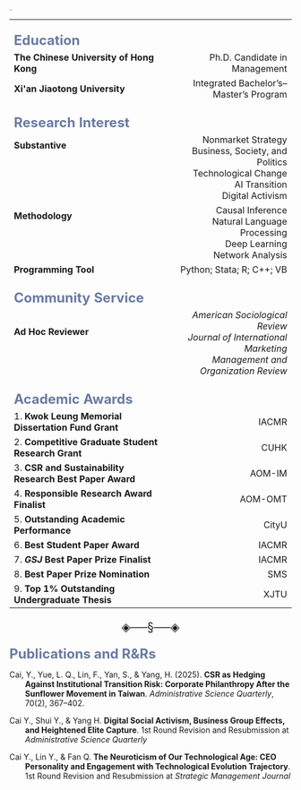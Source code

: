 <img src="https://caiyishu.github.io/picx-images-hosting/签名.1zii8637xy.webp" alt="img" style="zoom:12%;" />

|                                                              |                                                              |
| :----------------------------------------------------------- | -----------------------------------------------------------: |
| **<br /><font color=#6A7BA2 size=5>Education</font>**        |                                                              |
| **The Chinese  University of Hong Kong**                     |                                Ph.D. Candidate in Management |
| **Xi'an Jiaotong University**                                |                       Integrated Bachelor’s–Master’s Program |
| **<br /><font color=#6A7BA2 size=5>Research Interest**       |                                                              |
| **Substantive**<br /><br /><br /><br /><br />                | Nonmarket Strategy<br />Business, Society, and Politics<br />Technological Change<br />AI Transition<br />Digital Activism |
| **Methodology**<br /><br /><br /><br />                      | Causal Inference<br />Natural Language Processing<br />Deep Learning<br />Network Analysis |
| **Programming Tool**                                         |                                    Python; Stata; R; C++; VB |
| **<br /><font color=#6A7BA2 size=5>Community Service</font>** |                                                              |
| **Ad Hoc Reviewer**<br /><br /><br />                        | *American Sociological Review*<br />*Journal of International Marketing*<br />*Management and Organization Review* |
| **<br /><font color=#6A7BA2 size=5>Academic Awards</font>**  |                                                              |
| 1. **Kwok Leung Memorial Dissertation Fund Grant**           |                                                        IACMR |
| 2. **Competitive Graduate Student Research Grant**           |                                                         CUHK |
| 3. **CSR and Sustainability Research Best Paper Award**      |                                                       AOM-IM |
| 4. **Responsible Research Award Finalist**                   |                                                      AOM-OMT |
| 5. **Outstanding Academic Performance**                      |                                                        CityU |
| 6. **Best Student Paper Award**                              |                                                        IACMR |
| 7. ***GSJ* Best Paper Prize Finalist**                       |                                                        IACMR |
| 8. **Best Paper Prize Nomination**                           |                                                          SMS |
| 9. **Top 1% Outstanding Undergraduate Thesis**               |                                                         XJTU |

<p align="center" style="font-size:1.5em;">◈──§──◈</p>

**<font color=#6A7BA2 size=5>Publications and R&Rs</font>**

<p style="text-indent:-2em; margin-left:2em;">
Cai, Y., Yue, L. Q., Lin, F., Yan, S., &amp; Yang, H. (2025). <b>CSR as Hedging Against Institutional Transition Risk: Corporate Philanthropy After the Sunflower Movement in Taiwan</b>. <em>Administrative Science Quarterly</em>, 70(2), 367–402.
</p>
<p style="text-indent:-2em; margin-left:2em;">
Cai Y., Shui Y., &amp; Yang H. <b>Digital Social Activism, Business Group Effects, and Heightened Elite Capture</b>. 1st Round Revision and Resubmission at <em>Administrative Science Quarterly</em>
</p>

<p style="text-indent:-2em; margin-left:2em;">
Cai Y., Lin Y., &amp; Fan Q. <b>The Neuroticism of Our Technological Age: CEO Personality and Engagement with Technological Evolution Trajectory</b>. 1st Round Revision and Resubmission at <em>Strategic Management Journal</em>
</p>
